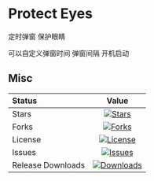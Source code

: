 # Protect Eyes
定时弹窗 保护眼睛  
  
可以自定义弹窗时间 弹窗间隔 开机启动
## Misc

|Status|Value|
|:----|:---:|
|Stars|[![Stars](https://img.shields.io/github/stars/qiuhaotc/ProtectEyes)](https://github.com/qiuhaotc/ProtectEyes)
|Forks|[![Forks](https://img.shields.io/github/forks/qiuhaotc/ProtectEyes)](https://github.com/qiuhaotc/ProtectEyes)
|License|[![License](https://img.shields.io/github/license/qiuhaotc/ProtectEyes)](https://github.com/qiuhaotc/ProtectEyes)
|Issues|[![Issues](https://img.shields.io/github/issues/qiuhaotc/ProtectEyes)](https://github.com/qiuhaotc/ProtectEyes)
|Release Downloads|[![Downloads](https://img.shields.io/github/downloads/qiuhaotc/ProtectEyes/total.svg)](https://github.com/qiuhaotc/ProtectEyes/releases)
